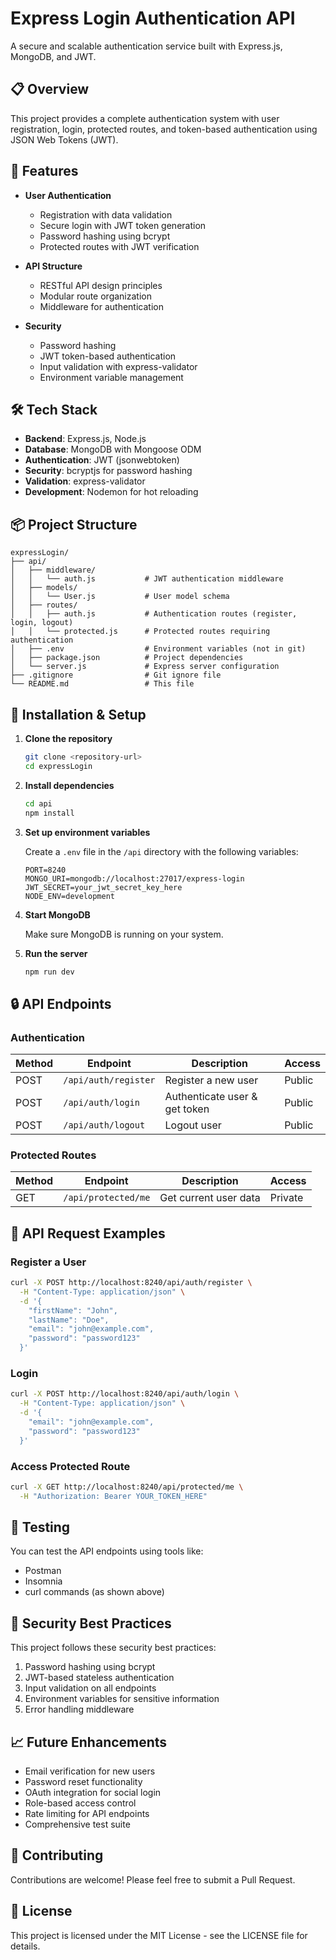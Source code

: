 # Express Login Authentication API

A secure and scalable authentication service built with Express.js, MongoDB, and JWT.

## 📋 Overview

This project provides a complete authentication system with user registration, login, protected routes, and token-based authentication using JSON Web Tokens (JWT).

## 🚀 Features

- **User Authentication**
  - Registration with data validation
  - Secure login with JWT token generation
  - Password hashing using bcrypt
  - Protected routes with JWT verification

- **API Structure**
  - RESTful API design principles
  - Modular route organization
  - Middleware for authentication

- **Security**
  - Password hashing
  - JWT token-based authentication
  - Input validation with express-validator
  - Environment variable management

## 🛠️ Tech Stack

- **Backend**: Express.js, Node.js
- **Database**: MongoDB with Mongoose ODM
- **Authentication**: JWT (jsonwebtoken)
- **Security**: bcryptjs for password hashing
- **Validation**: express-validator
- **Development**: Nodemon for hot reloading

## 📦 Project Structure

```
expressLogin/
├── api/
│   ├── middleware/
│   │   └── auth.js           # JWT authentication middleware
│   ├── models/
│   │   └── User.js           # User model schema
│   ├── routes/
│   │   ├── auth.js           # Authentication routes (register, login, logout)
│   │   └── protected.js      # Protected routes requiring authentication
│   ├── .env                  # Environment variables (not in git)
│   ├── package.json          # Project dependencies
│   └── server.js             # Express server configuration
├── .gitignore                # Git ignore file
└── README.md                 # This file
```

## 🔧 Installation & Setup

1. **Clone the repository**
   ```bash
   git clone <repository-url>
   cd expressLogin
   ```

2. **Install dependencies**
   ```bash
   cd api
   npm install
   ```

3. **Set up environment variables**
   
   Create a `.env` file in the `/api` directory with the following variables:
   ```
   PORT=8240
   MONGO_URI=mongodb://localhost:27017/express-login
   JWT_SECRET=your_jwt_secret_key_here
   NODE_ENV=development
   ```

4. **Start MongoDB**
   
   Make sure MongoDB is running on your system.

5. **Run the server**
   ```bash
   npm run dev
   ```

## 🔒 API Endpoints

### Authentication

| Method | Endpoint | Description | Access |
|--------|----------|-------------|--------|
| POST | `/api/auth/register` | Register a new user | Public |
| POST | `/api/auth/login` | Authenticate user & get token | Public |
| POST | `/api/auth/logout` | Logout user | Public |

### Protected Routes

| Method | Endpoint | Description | Access |
|--------|----------|-------------|--------|
| GET | `/api/protected/me` | Get current user data | Private |

## 📝 API Request Examples

### Register a User

```bash
curl -X POST http://localhost:8240/api/auth/register \
  -H "Content-Type: application/json" \
  -d '{
    "firstName": "John",
    "lastName": "Doe",
    "email": "john@example.com",
    "password": "password123"
  }'
```

### Login

```bash
curl -X POST http://localhost:8240/api/auth/login \
  -H "Content-Type: application/json" \
  -d '{
    "email": "john@example.com",
    "password": "password123"
  }'
```

### Access Protected Route

```bash
curl -X GET http://localhost:8240/api/protected/me \
  -H "Authorization: Bearer YOUR_TOKEN_HERE"
```

## 🧪 Testing

You can test the API endpoints using tools like:
- Postman
- Insomnia
- curl commands (as shown above)

## 🔐 Security Best Practices

This project follows these security best practices:

1. Password hashing using bcrypt
2. JWT-based stateless authentication
3. Input validation on all endpoints
4. Environment variables for sensitive information
5. Error handling middleware

## 📈 Future Enhancements

- Email verification for new users
- Password reset functionality
- OAuth integration for social login
- Role-based access control
- Rate limiting for API endpoints
- Comprehensive test suite

## 🤝 Contributing

Contributions are welcome! Please feel free to submit a Pull Request.

## 📄 License

This project is licensed under the MIT License - see the LICENSE file for details.
